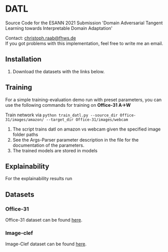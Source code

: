 # DATL
Source Code for the ESANN 2021 Submission 'Domain Adversarial Tangent Learning towards Interpretable Domain Adaptation'

Contact: christoph.raab@fhws.de <br>
If you got problems with this implementation, feel free to write me an email.

## Installation
1. Download the datasets with the links below.

## Training
For a simple training-evaluation demo run with preset parameters, you can use the following commands for training on **Office-31 A->W**<br>

Train network via
```python train_datl.py --source_dir Office-31/images/amazon/ --target_dir Office-31/images/webcam ```
1. The script trains datl on amazon vs webcam given the specified image folder paths
2.   See the Args-Parser parameter description in the file for the documentation of the parameters.
3. The trained models are stored in models

## Explainability

For the explainability results run 



## Datasets
### Office-31
Office-31 dataset can be found [here](https://drive.google.com/file/d/11nywfWdfdBi92Lr3y4ga2Cu4_-FpWKUC/view?usp=sharing).

### Image-clef
Image-Clef dataset can be found [here](https://drive.google.com/file/d/1lu1ouDoeucW8MgmaKVATwNt5JT7Uvk62/view?usp=sharing).
